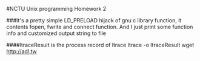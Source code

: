 #NCTU Unix programming Homework 2

###It's a pretty simple LD_PRELOAD hijack of gnu c library function, it contents fopen, fwrite and connect function. And I just print some function info and customized output string to file

####ltraceResult is the process record of ltrace
  ltrace -o ltraceResult wget http://adl.tw


